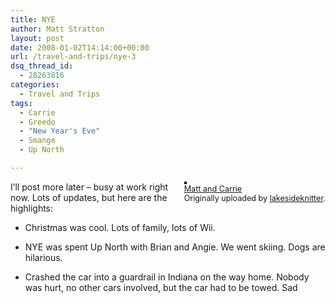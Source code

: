 ```yaml
---
title: NYE
author: Matt Stratton
layout: post
date: 2008-01-02T14:14:00+00:00
url: /travel-and-trips/nye-3
dsq_thread_id:
  - 28263816
categories:
  - Travel and Trips
tags:
  - Carrie
  - Greedo
  - "New Year's Eve"
  - Smange
  - Up North

---
```

<div style="float:right;margin-left:10px;margin-bottom:10px;">
  <a title="photo sharing" href="https://www.flickr.com/photos/17776109@N00/2158406416/"><img style="border:solid 2px #000000;" src="https://farm3.static.flickr.com/2044/2158406416_b8f863f00c_m.jpg" alt="" /></a><br /> <span style="font-size:.9em;margin-top:0;"> <a href="https://www.flickr.com/photos/17776109@N00/2158406416/">Matt and Carrie</a><br /> Originally uploaded by <a href="https://www.flickr.com/people/17776109@N00/">lakesideknitter</a>. </span>
</div>

I&#8217;ll post more later &#8211; busy at work right now. Lots of updates, but here are the highlights:

* Christmas was cool. Lots of family, lots of Wii.
  
* NYE was spent Up North with Brian and Angie. We went skiing. Dogs are hilarious.
  
* Crashed the car into a guardrail in Indiana on the way home. Nobody was hurt, no other cars involved, but the car had to be towed. Sad